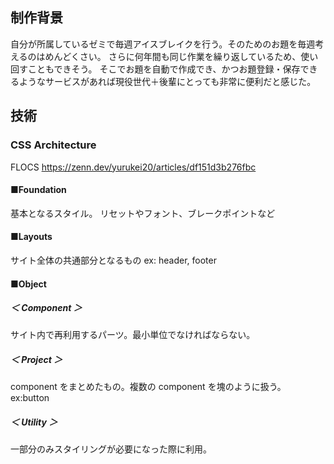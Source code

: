 ## 制作背景

自分が所属しているゼミで毎週アイスブレイクを行う。そのためのお題を毎週考えるのはめんどくさい。
さらに何年間も同じ作業を繰り返しているため、使い回すこともできそう。
そこでお題を自動で作成でき、かつお題登録・保存できるようなサービスがあれば現役世代＋後輩にとっても非常に便利だと感じた。

## 技術

### CSS Architecture

FLOCS
https://zenn.dev/yurukei20/articles/df151d3b276fbc

#### ■Foundation

基本となるスタイル。
リセットやフォント、ブレークポイントなど

#### ■Layouts

サイト全体の共通部分となるもの
ex: header, footer

#### ■Object

##### ＜ Component ＞

サイト内で再利用するパーツ。最小単位でなければならない。

##### ＜ Project ＞

component をまとめたもの。複数の component を塊のように扱う。
ex:button

##### ＜ Utility ＞

一部分のみスタイリングが必要になった際に利用。

